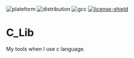 [plateform]: https://img.shields.io/badge/Platefrom-Linux-lightgray
[distribution]: https://img.shields.io/badge/Distribution-Ubuntu%2016.04%20LTS-coral
[gcc]: https://img.shields.io/badge/GCC%20version-5.4.0-blue
[license]: https://github.com/NathanFAIN/C_Lib/tree/master/LICENSE
[license-shield]: https://img.shields.io/badge/License-Apache--2.0-lightgray

![plateform][]
![distribution][]
![gcc][]
[![license-shield][]][license]



# C_Lib

My tools when I use c language.
